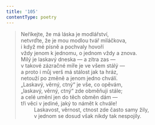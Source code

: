 ```yaml
---
title: '105'
contentType: poetry
---
```


<section>

> Neříkejte, že má láska je modlářství,  
> netvrďte, že je mou modlou tvář miláčkova,  
> i když mé písně a pochvaly hovoří  
> vždy jenom k jednomu, o jednom vždy a znova.  
> Milý je laskavý dneska — a zítra zas —  
> v takové zázračné míře je ve všem stálý —  
> a proto i můj verš má stálost jak ta hráz,  
> netouží po změně a jenom jedno chválí.  
> „Laskavý, věrný, ctný“ je vše, co opěvám,  
> „laskavý, věrný, ctný“ zde obměňuji stále;  
> a celé umění jen do těch obměn dám —  
> tři věci v jediné, jaký to námět k chvále!  
>          Laskavost, věrnost, ctnost zde často samy žily,  
>          v jednom se dosud však nikdy tak nespojily.

</section>
